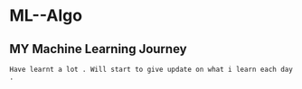 # ML--Algo

## MY Machine Learning Journey 

``` Started my ML journey on the 1st of october . 
Have learnt a lot . Will start to give update on what i learn each day .
```